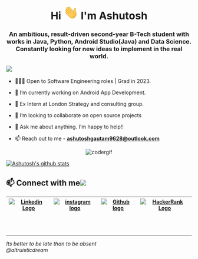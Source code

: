 <h1 align="center">Hi <img src="https://raw.githubusercontent.com/ABSphreak/ABSphreak/master/gifs/Hi.gif" width="40px"/> I'm Ashutosh</h1>

<h3 align="center">An ambitious, result-driven second-year B-Tech student with works in Java, Python, Android Studio(Java) and Data Science. Constantly looking for new ideas to implement in the real world.</h3>


![](https://komarev.com/ghpvc/?username=altruisticdream&color=brightgreen&style=flat&label=PROFILE+VIEWS)

- 🧑🏻‍💻 Open to Software Engineering roles | Grad in 2023. 

- 🔭 I’m currently working on Android App Development.
- 🌱 Ex Intern at London Strategy and consulting group.
- 👯 I’m looking to collaborate on open source projects

- 💬 Ask me about anything. I'm happy to help!!

- 📫 Reach out to me - **ashutoshgautam9628@outlook.com**



 <p align="center"> <img src="https://github.com/tusharnankani/tusharnankani/blob/master/Assets/coder.gif" alt="codergif" /> </p>


[![Ashutosh's github stats](https://github-readme-stats.vercel.app/api?username=altruisticdream&hide=stars,issues&count_private=true&show_icons=true&theme=algolia)](https://github.com/altruisticdream/github-readme-stats)


<h2>
📫 Connect with me<img src="https://github.com/tusharnankani/tusharnankani/blob/master/Assets/Handshake.gif" height="32px">
</h2>

| [<img src="https://github.com/tusharnankani/tusharnankani/blob/master/Assets/Linkedin.svg" alt="Linkedin Logo" width="32">](https://www.linkedin.com/in/ashutosh-gautam-bb8236194/) |  [<img src="https://github.com/tusharnankani/tusharnankani/blob/master/Assets/Instagram.svg" alt="instagram logo" width="32">](https://www.instagram.com/altruistic_dream/)| [<img src="https://cdn.svgporn.com/logos/github-icon.svg" alt="Github logo" width="34">](https://github.com/altruisticdream) | [<img src="https://github.com/tusharnankani/tusharnankani/blob/master/Assets/HackerRank.svg" alt="HackerRank Logo" width="30">](https://www.hackerrank.com/Ashutosh054)
|:---:|:---:|:---:|:---:|

<br>
<br>

--- 

<p align="center">
 
   <i>Its better to be late than to be absent</i>
   <br>
   <i>@altruisticdream</i>
   <br>
